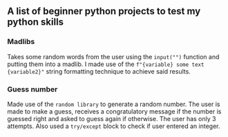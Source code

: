 ## A list of beginner python projects to test my python skills

### Madlibs

Takes some random words from the user using the `input("")` function and putting them
into a madlib.
I made use of the `f"{variable} some text {variable2}"` string formatting technique
to achieve said results.

### Guess number

Made use of the `random library` to generate a random number.
The user is made to make a guess, receives a congratulatory message
if the number is guessed right and asked to guess again if otherwise.
The user has only 3 attempts.
Also used a `try/except` block to check if user entered an integer.
